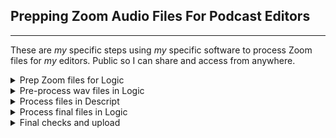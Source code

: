 ## Prepping Zoom Audio Files For Podcast Editors

---
These are _my_ specific steps using _my_ specific software to process Zoom files for _my_ editors.
Public so I can share and access from anywhere.

<details>
  <summary>Prep Zoom files for Logic</summary>
  <br>
  • Create a folder for the project with a title in the standard format<br>
  • Copy (do not move) original Zoom files to the working folder<br>
  • Open files in iZotope RX9:<br>
      • Resample @ 44.1kHz<br>
      • Save as 24bit wav<br>

</details>

<details>
  <summary>Pre-process wav files in Logic</summary>
    <br>
  • Create a Logic project with the same title as project folder<br>
  • Import wavs into Logic<br>
    (Files from more than one source will need to be synced manually in Logic)<br>
  • Create a subdir in project folder named "exports"<br>
  • Export files from Logic to "exports" folder<br>

</details>

<details>
  <summary>Process files in Descript</summary>
    <br>
  • Create a new Descript project with the same name as project folder<br>
  • Drag the files from "exports" into the Descript "Project Files" folder<br>
  • Apply Studio Sound to each file<br>
  • _After Studio Sound process completes_ create a composition from each file<br>
  • Append _ss to the end of composition titles<br>
  • Select each composition, then select Share and export as a wav file<br>

</details>

<details>
  <summary>Process final files in Logic</summary>
    <br>
  • Open the Logic project and delete existing audio<br>
  • Drag the new files exported from Descript into the Logic project<br>
  • Make cuts if needed<br>
  • Create a new subdir in project folder named "prepped"<br>
  • Export all files from Logic to "prepped" folder<br>

</details>

<details>
  <summary>Final checks and upload</summary>
    <br>
  • Open "prepped" files in iZotope and adjust level if necessary<br>
  • Upload for editor<br>

</details>
